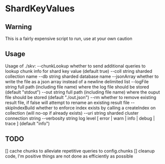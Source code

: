 # ShardKeyValues

## **Warning**
This is a fairly expensive script to run, use at your own caution

## Usage
Usage of ./skv:
      --chunkLookup        whether to send additional queries to lookup chunk info for shard key value (default true)
      --coll string        sharded collection name
      --db string          sharded database name
      --jsonArray          whether to write the file as a json array instead of a newline delimited list
      --logFile string     full path (including file name) where the log file should be stored (default "stdout")
      --out string         full path (including file name) where the ouput file should be stored (default "./out.json")
      --rm                 whether to remove existing result file, if false will attempt to rename an existing result file
      --skipIndexBuild     whether to enforce index exists by calling a createIndex on collection (will no-op if already exists)
      --uri string         sharded cluster connection string
      --verbosity string   log level [ error | warn | info | debug | trace ] (default "info")


## TODO
[] cache chunks to alleviate repetitive queries to config.chunks
[] cleanup code, I'm positive things are not done as efficiently as possible